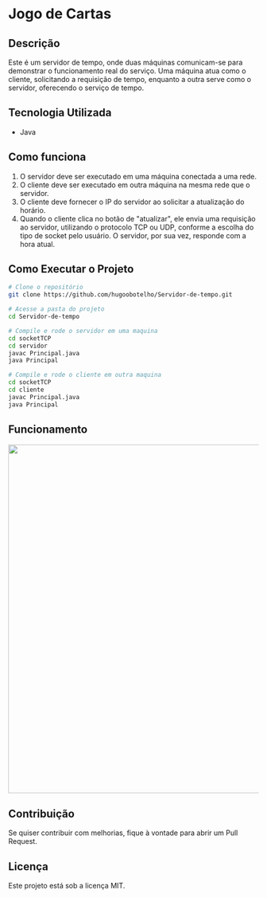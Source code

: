 # Jogo de Cartas

## Descrição
Este é um servidor de tempo, onde duas máquinas comunicam-se para demonstrar o funcionamento real do serviço. Uma máquina atua como o cliente, solicitando a requisição de tempo, enquanto a outra serve como o servidor, oferecendo o serviço de tempo.
## Tecnologia Utilizada
- Java

## Como funciona
1. O servidor deve ser executado em uma máquina conectada a uma rede.
2. O cliente deve ser executado em outra máquina na mesma rede que o servidor.
3. O cliente deve fornecer o IP do servidor ao solicitar a atualização do horário.
4. Quando o cliente clica no botão de "atualizar", ele envia uma requisição ao servidor, utilizando o protocolo TCP ou UDP, conforme a escolha do tipo de socket pelo usuário. O servidor, por sua vez, responde com a hora atual.

## Como Executar o Projeto
```bash
# Clone o repositório
git clone https://github.com/hugoobotelho/Servidor-de-tempo.git

# Acesse a pasta do projeto
cd Servidor-de-tempo

# Compile e rode o servidor em uma maquina
cd socketTCP
cd servidor
javac Principal.java
java Principal

# Compile e rode o cliente em outra maquina
cd socketTCP
cd cliente
javac Principal.java
java Principal
```

## Funcionamento
<img src="https://github.com/hugoobotelho/Servidor-de-tempo/Aplicativo-de-Tempo-2025-03-25-21-06-49.gif" width="700">

## Contribuição
Se quiser contribuir com melhorias, fique à vontade para abrir um Pull Request.

## Licença
Este projeto está sob a licença MIT.

